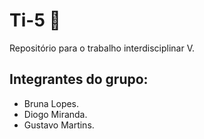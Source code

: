 # Ti-5 🚀
Repositório para o trabalho interdisciplinar V.
## Integrantes do grupo:
 - Bruna Lopes.
 - Diogo Miranda.
 - Gustavo Martins.
